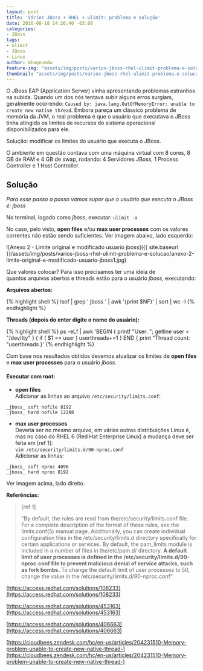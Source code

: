 ```yaml
---
layout: post
title: 'Vários JBoss + RHEL + ulimit: problema e solução'
date: 2016-08-18 14:26:40 -03:00
categories:
- JBoss
tags:
- ulimit
- JBoss
- Linux
author: mhagnumdw
feature-img: "assets/img/posts/varios-jboss-rhel-ulimit-problema-e-solucao/jboss_rhel_ulimit.png"
thumbnail: "assets/img/posts/varios-jboss-rhel-ulimit-problema-e-solucao/jboss_rhel_ulimit.png"
---
```


O JBoss EAP (Application Server) vinha apresentando problemas estranhos na subida. Quando um dos nós tentava subir alguns erros surgiam, geralmente ocorrendo: `Caused by: java.lang.OutOfMemoryError: unable to create new native thread`. Embora pareça um clássico problema de memória da JVM, o real problema é que o usuário que executava o JBoss tinha atingido os limites de recursos do sistema operacional disponibilizados para ele.

<!--more-->

Solução: modificar os limites do usuário que executa o JBoss.

O ambiente em questão contava com uma máquina virtual com 8 cores, 8 GB de RAM e 4 GB de swap, rodando: 4 Servidores JBoss, 1 Process Controller e 1 Host Controller.

## **Solução**

_Para esse passo a passo vamos supor que o usuário que executa o JBoss é: jboss_

No terminal, logado como _jboss_, executar: `ulimit -a`

No caso, pelo visto, **open files** e/ou **max user processes** com os valores correntes não estão sendo suficientes. Ver imagem abaixo, lado esquerdo:

![Anexo 2 - Limite original e modificado usuario jboss]({{ site.baseurl }}/assets/img/posts/varios-jboss-rhel-ulimit-problema-e-solucao/anexo-2-limite-original-e-modificado-usuario-jboss1.jpg)

Que valores colocar? Para isso precisamos ter uma ideia de quantos arquivos abertos e threads estão para o usuário _jboss_, executando:

**Arquivos abertos:**

{% highlight shell %}
lsof | grep ' jboss ' | awk '{print $NF}' | sort | wc -l
{% endhighlight %}

**Threads (depois do enter digite o nome do usuário):**

{% highlight shell %}
ps -eLf | awk 'BEGIN { printf "User: "; getline user < "/dev/tty" } { if ( $1 == user ) userthreads+=1 } END { print "Thread count: "userthreads }'
{% endhighlight %}

Com base nos resultados obtidos devemos atualizar os limites de **open files** e **max user processes** para o usuário _jboss._

#### Executar com root:

- **open files**  
Adicionar as linhas ao arquivo `/etc/security/limits.conf`:  
```
_jboss_ soft nofile 8192  
_jboss_ hard nofile 12288
```

- **max user processes**  
Deveria ser no mesmo arquivo, em várias outras distribuições Linux é, mas no caso do RHEL 6 (Red Hat Enterprise Linux) a mudança deve ser feita em \[ref 1\]:  
`vim /etc/security/limits.d/90-nproc.conf`  
Adicionar as linhas:  
```
_jboss_ soft nproc 4096  
_jboss_ hard nproc 8192
```

Ver imagem acima, lado direito.

**Referências:**

> \[ref 1\]
> 
> "By default, the rules are read from the/etc/security/limits.conf file. For a complete description of the format of these rules, see the limits.conf(5) manual page. Additionally, you can create individual configuration files in the /etc/security/limits.d directory specifically for certain applications or services. By default, the pam_limits module is included in a number of files in the/etc/pam.d/ directory. <b>A default limit of user processes is defined in the /etc/security/limits.d/90-nproc.conf file to prevent malicious denial of service attacks, such as fork bombs.</b> To change the default limit of user processes to 50, change the value in the /etc/security/limits.d/90-nproc.conf"

[https://access.redhat.com/solutions/108233](https://access.redhat.com/solutions/108233)

[https://access.redhat.com/solutions/453163](https://access.redhat.com/solutions/453163)

[https://access.redhat.com/solutions/406663](https://access.redhat.com/solutions/406663)

[https://cloudbees.zendesk.com/hc/en-us/articles/204231510-Memory-problem-unable-to-create-new-native-thread-](https://cloudbees.zendesk.com/hc/en-us/articles/204231510-Memory-problem-unable-to-create-new-native-thread-)